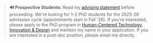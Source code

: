 <!-- anchor hook for navbar -->
<span id="news"></span>

<!-- pinned -->
> **🔊 Prospective Students:** Read my [advising statement](/advising) before proceeding. We're looking for 1–2 PhD students for the 2025-26 admission cycle (appointments start in Fall '26). If you're interested, please apply to the PhD program in [Human-Centered Technology, Innovation & Design](https://engineering.nyu.edu/academics/programs/human-centered-technology-innovation-design-phd) and mention my name in your application. If you are interested in a post-doc position, please email me directly.
<!-- ### Recent News -->

<!-- actual news -->
<!-- <table>
{% assign news_items = site.data.news | slice: 0, 10 %}
{% for item in news_items %}
  <tr class="news-item">
    <td style="color:{{ item.color }};"><i class="{{ item.icon }}"></i></td>
    <td>[{{ item.date }}]</td>
    <td>{{ item.description }} 
    {% if item.link %}
    <small>
      <a href="{{ item.link }}"><i class="fa-solid fa-link"></i></a>
    </small>
    {% endif %}
    </td>
  </tr>
{% endfor %}
</table> -->
